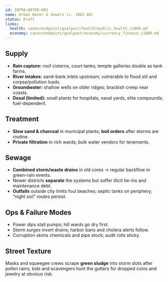 ```yaml
---
id: INFRA:WATER-001
name: Urban Water & Sewers (c. 1803 AO)
status: Draft
links:
  health: canon/endpoint/goalpost/health/public_health_c1800.md
  economy: canon/endpoint/goalpost/economy/currency_finance_c1800.md
---
```


## Supply
- **Rain capture:** roof cisterns, court tanks; temple galleries double as tank farms.
- **River intakes:** sand-bank inlets upstream; vulnerable to flood silt and corpse/pollution loads.
- **Groundwater:** shallow wells on older ridges; brackish creep near coasts.
- **Desal (limited):** small plants for hospitals, naval yards, elite compounds; fuel-dependent.

## Treatment
- **Slow sand & charcoal** in municipal plants; **boil orders** after storms are routine.
- **Private filtration** in rich wards; bulk water vendors for tenements.

## Sewage
- **Combined storm/waste drains** in old cores → regular backflow in green-rain events.
- Newer districts **separate** the systems but suffer illicit tie-ins and maintenance debt.
- **Outfalls** outside city limits foul beaches; septic tanks on periphery; “night soil” routes persist.

## Ops & Failure Modes
- Power dips stall pumps; hill wards go dry first.
- Storm surges invert drains; harbor bans and cholera alerts follow.
- Corruption skims chemicals and pipe stock; audit rolls sticky.

## Street Texture
Masks and squeegee crews scrape **green sludge** into storm slots after pollen rains; kids and scavengers hunt the gutters for dropped coins and jewelry at obvious risk.

